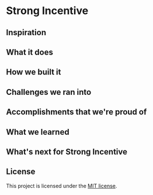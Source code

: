 # Strong Incentive


## Inspiration

## What it does

## How we built it

## Challenges we ran into

## Accomplishments that we're proud of

## What we learned

## What's next for Strong Incentive

## License

This project is licensed under the [MIT license](LICENSE).
